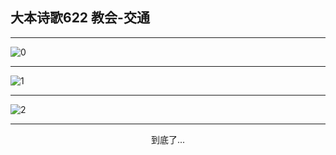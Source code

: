 
## 大本诗歌622 教会-交通
        
<div id="aplayer0"></div>

---

<img alt="0" data-original="/data/d0622/0.png">

---

<img alt="1" data-original="/data/d0622/1.png">

---

<img alt="2" data-original="/data/d0622/2.png">

---

<p style="text-align: center">到底了...</p>

<script src="/js/dist-view.js"></script>

<script>
MAIN.id = 'd0622';
        
const ap0 = new APlayer({
    container: document.getElementById('aplayer0'),
    volume: 1,
    loop: 'none',
    preload: 'none',
    audio: [{
        name: '大本诗歌622.mp3',
        artist: '大本诗歌',
        url: 'https://res.wx.qq.com/voice/getvoice?mediaid=MzI0NTk3MDM5M18yMjQ3NDk1NDIx',
        cover: '/favicon'
    }]
});
</script>
